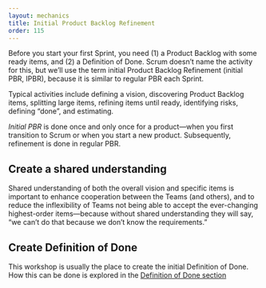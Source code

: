 ```yaml
---
layout: mechanics
title: Initial Product Backlog Refinement
order: 115
---
```


Before you start your first Sprint, you need (1) a Product Backlog with some ready items, and (2) a Definition of Done. Scrum doesn’t name the activity for this, but we’ll use the term initial Product Backlog Refinement (initial PBR, IPBR), because it is similar to regular PBR each Sprint.

Typical activities include defining a vision, discovering Product Backlog items, splitting large items, refining items until ready, identifying risks, defining “done”, and estimating.

*Initial PBR* is done once and only once for a product—when you first transition to Scrum or when you start a new product. Subsequently, refinement is done in regular PBR.

## Create a shared understanding

Shared understanding of both the overall vision and specific items is important to enhance cooperation between the Teams (and others), and to reduce the inflexibility of Teams not being able to accept the ever-changing highest-order items—because without shared understanding they will say, “we can’t do that because we don’t know the requirements.”

## Create Definition of Done

This workshop is usually the place to create the initial Definition of Done. How this can be done is explored in the [Definition of Done section](definition-of-done.html)

